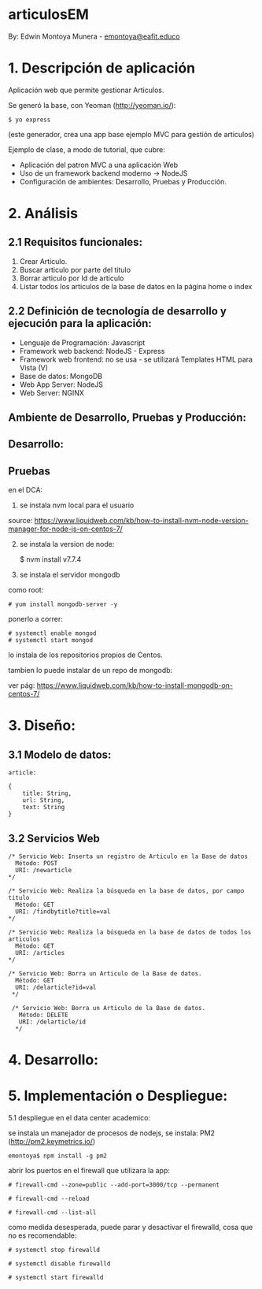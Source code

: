 # articulosEM

By: Edwin Montoya Munera - emontoya@eafit.educo

# 1. Descripción de aplicación

Aplicación web que permite gestionar Articulos.

Se generó la base, con Yeoman (http://yeoman.io/):

    $ yo express

(este generador, crea una app base ejemplo MVC para gestión de articulos)

Ejemplo de clase, a modo de tutorial, que cubre:

* Aplicación del patron MVC a una aplicación Web
* Uso de un framework backend moderno -> NodeJS
* Configuración de ambientes: Desarrollo, Pruebas y Producción.

# 2. Análisis

## 2.1 Requisitos funcionales:

1. Crear Articulo.
2. Buscar articulo por parte del titulo
3. Borrar articulo por Id de articulo
4. Listar todos los articulos de la base de datos en la página home o index

## 2.2 Definición de tecnología de desarrollo y ejecución para la aplicación:

* Lenguaje de Programación: Javascript
* Framework web backend: NodeJS - Express
* Framework web frontend: no se usa - se utilizará Templates HTML para Vista (V)
* Base de datos: MongoDB
* Web App Server: NodeJS
* Web Server: NGINX

## Ambiente de Desarrollo, Pruebas y Producción:

## Desarrollo:

## Pruebas

en el DCA:

1. se instala nvm local para el usuario

source: https://www.liquidweb.com/kb/how-to-install-nvm-node-version-manager-for-node-js-on-centos-7/

2. se instala la version de node:

    $ nvm install v7.7.4

3. se instala el servidor mongodb

como root:

    # yum install mongodb-server -y

ponerlo a correr:

    # systemctl enable mongod
    # systemctl start mongod


lo instala de los repositorios propios de Centos.

tambien lo puede instalar de un repo de mongodb:

ver pág: https://www.liquidweb.com/kb/how-to-install-mongodb-on-centos-7/

# 3. Diseño:

## 3.1 Modelo de datos:

    article:

    {
        title: String,
        url: String,
        text: String
    }

## 3.2 Servicios Web

    /* Servicio Web: Inserta un registro de Articulo en la Base de datos
      Método: POST
      URI: /newarticle
    */

    /* Servicio Web: Realiza la búsqueda en la base de datos, por campo titulo
      Método: GET
      URI: /findbytitle?title=val
    */

    /* Servicio Web: Realiza la búsqueda en la base de datos de todos los articulos
      Método: GET
      URI: /articles
    */

    /* Servicio Web: Borra un Articulo de la Base de datos.
      Método: GET
      URI: /delarticle?id=val
     */

     /* Servicio Web: Borra un Articulo de la Base de datos.
       Método: DELETE
       URI: /delarticle/id
      */

# 4. Desarrollo:

# 5. Implementación o Despliegue:

5.1 despliegue en el data center academico:

se instala un manejador de procesos de nodejs, se instala: PM2 (http://pm2.keymetrics.io/)

    emontoya$ npm install -g pm2
    
abrir los puertos en el firewall que utilizara la app:

    # firewall-cmd --zone=public --add-port=3000/tcp --permanent
    
    # firewall-cmd --reload
    
    # firewall-cmd --list-all
    
como medida desesperada, puede parar y desactivar el firewalld, cosa que no es recomendable:

    # systemctl stop firewalld
    
    # systemctl disable firewalld
    
    # systemctl start firewalld
    
    

